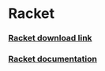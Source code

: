 # Racket
### [Racket download link](https://download.racket-lang.org/)
### [Racket documentation](https://docs.racket-lang.org/racket-cheat/index.html)